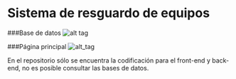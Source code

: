 # Sistema de resguardo de equipos

###Base de datos
![alt tag](http://i.imgur.com/L5J6Jyb.png)

###Página principal
![alt_tag](http://i.imgur.com/3bhXC1b.png)

En el repositorio sólo se encuentra la codificación para el front-end y back-end, no es posible consultar las bases de datos.

